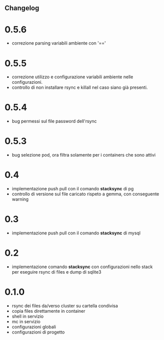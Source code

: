 ## Changelog

# 0.5.6
- correzione parsing variabili ambiente con '=='

# 0.5.5
- correzione utilizzo e configurazione variabili ambiente nelle configurazioni.
- controllo di non installare rsync e killall nel caso siano già presenti.

# 0.5.4
- bug permessi sul file password dell'rsync

# 0.5.3
- bug selezione pod, ora filtra solamente per i containers che sono attivi 

# 0.4
- implementazione push pull con il comando **stacksync** di pg
- controllo di versione sul file caricato rispeto a gemma, con conseguente warning 

# 0.3
- implementazione push pull con il comando **stacksync** di mysql

# 0.2
- implementazione comando **stacksync** con configurazioni nello stack per eseguire rsync di files e dump di sqlite3

# 0.1.0
- rsync dei files da/verso cluster su cartella condivisa
- copia files direttamente in container
- shell in servizio
- mc in servizio
- configurazioni globali
- configurazioni di progetto
